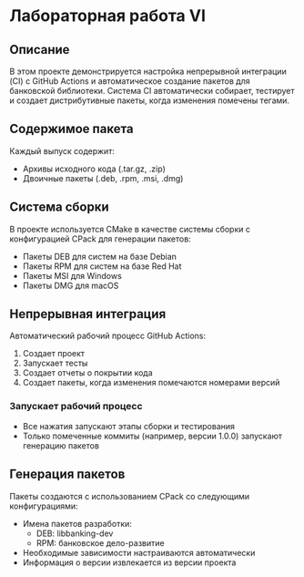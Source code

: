 # Лабораторная работа VI  

## Описание  

В этом проекте демонстрируется настройка непрерывной интеграции (CI) с GitHub Actions и автоматическое создание пакетов для банковской библиотеки. Система CI автоматически собирает, тестирует и создает дистрибутивные пакеты, когда изменения помечены тегами.  

## Содержимое пакета  

Каждый выпуск содержит:  
- Архивы исходного кода (.tar.gz, .zip)  
- Двоичные пакеты (.deb, .rpm, .msi, .dmg)  

## Система сборки  

В проекте используется CMake в качестве системы сборки с конфигурацией CPack для генерации пакетов:  
- Пакеты DEB для систем на базе Debian  
- Пакеты RPM для систем на базе Red Hat  
- Пакеты MSI для Windows  
- Пакеты DMG для macOS  

## Непрерывная интеграция  

Автоматический рабочий процесс GitHub Actions:  
1. Создает проект  
2. Запускает тесты  
3. Создает отчеты о покрытии кода  
4. Создает пакеты, когда изменения помечаются номерами версий  

### Запускает рабочий процесс  

- Все нажатия запускают этапы сборки и тестирования  
- Только помеченные коммиты (например, версии 1.0.0) запускают генерацию пакетов  

## Генерация пакетов  

Пакеты создаются с использованием CPack со следующими конфигурациями:  
- Имена пакетов разработки:  
  - DEB: libbanking-dev  
  - RPM: банковское дело-развитие  
- Необходимые зависимости настраиваются автоматически  
- Информация о версии извлекается из версии проекта  
